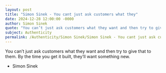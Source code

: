 ```yaml
---
layout: post
title: "Simon Sinek - You cant just ask customers what they"
date: 2024-12-28 12:00:00 -0000
author: Simon Sinek
quote: "You can’t just ask customers what they want and then try to give that to them. By the time you get it built, they’ll want something new."
subject: Authenticity
permalink: /Authenticity/Simon Sinek/Simon Sinek - You cant just ask customers what they
---
```


You can’t just ask customers what they want and then try to give that to them. By the time you get it built, they’ll want something new.

- Simon Sinek
